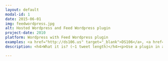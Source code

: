 ```yaml
---
layout: default
modal-id: 1
date: 2015-06-01
img: feedwordpress.jpg
alt: Hosted Wordpress and Feed Wordpress plugin
project-date: 2010
platform: Wordpress with Feed Wordpress plugin
examples: <a href="http://ds106.us" target="_blank">DS106</a>, <a href="http://connectedcourses.net/" target="_blank">Connected Courses</a>, <a href="http://thoughtvectors.net/" target="_blank">Thoughtvectors in Concept Space</a>
description: <h4>What it is? (~1 tweet length)</h4><p>Use a plugin in a Wordpress self hosted site that aggregates content from external sites via RSS</p><h4>How this Creates a Connected Learning Space (~2 tweets length)</h4> <p>All work and activity by participants are done in spaces they manage, anything from a self hosted blog on a personal domain to a free hosted one. Other social media sources (tweets, photos, diigo groups) can be syndicated in if they have an RSS feed. Everything can be organized then on the aggregating site a hub of activity.</p><h4>How This Demonstrates Equity By Design?</h4> <p>It gives control over all content, and personal representation, to the individual.</p><h4>The Origin Story</h4> <p>You should travel back to 2001 <a href="http://cogdogblog.com/2014/11/18/motherblog/" target="_blank">to hear how Barbara Ganley built what became known as "the mother blog"</a> for her writing students at Middlebury College. This was created with modifications to then hosted MovableType blog platform.</p><iframe width="480" height="360" src="https://www.youtube.com/embed/24nUf5-BEe8" frameborder="0" allowfullscreen></iframe><p>Inspired by the motherblog concept and fueled by the vision of Gardner Campbell for <a href="http://www.educause.edu/ero/article/personal-cyberinfrastructure" target="_blank">A Personal Cyberinfrastructure</a>, the DTLT at University of Mary Washington implemented early examples on their multi site Wordpress platform, <a href="http://umwblogs.org/" target="_blank">UMW Blogs</a> (the <a href="http://studyabroad.umwblogs.org/" target="_blank">UMW Abroad</a> site has aggregated blog posts from students traveling abroad since 2009).</p><p>The Wordpress / Feed Wordpress platform was the foundation for <a href="http://digitalstorytelling.umwblogs.org/" target="_blank">the first DS106 Digital Storytelling course</a> built by Jim Groom in 2010 and has evolved and expanded into the <a href="http://ds106.us/" target="_blank">open DS106 courses</a> taught many times at UMW and elsewhere since 2011.</p><h4>Front Stage Demo (what it looks like to the public)</h4> <iframe width="480" height="360" src="https://www.youtube.com/embed/aYh6VTLrLSE" frameborder="0" allowfullscreen></iframe><h4>Back Stage Demo (what it looks like to manage)</h4> <iframe width="480" height="360" src="https://www.youtube.com/embed/WppuAdvD2zk" frameborder="0" allowfullscreen></iframe><h4>Technologies and Costs</h4> <ul> <li><a href="http://wordpress.org/" target="_blank">Self Hosted Wordpress</a> (open source)</li> <li>Commodity Web Hosting and Domain Registration ($5-$40/year for domain depending on domain; $25-$45 / year for hosting) - Depending on number of sites aggregated, this can be run on any shared web hosting platform, bigger sites (100+ feeds?) might need a better package. We recommend starting with <a href="http://reclaimhosting.com/" target="_blank">Reclaim Hosting</a> but also viable are <a href="http://bluehost.com/" target="_blank">Bluehost</a>, <a href="http://dreamhost.com/" target="_blank">Dreamhost</a>, <a href="http://mediatemple.com/" target="_blank">Media Temple</a>, <a href="http://asmallorange.com/" target="_blank">A Small Orange</a>, and many more. </li> </ul> <h4>Skill Levels Required</h4> <p>Advanced web skills / programming not required for a basic setup. Familiarity with setting up and setting options in Wordpress needed.</p><h4>Examples</h4> <ul> <li>DS106 (2010- University of Mary Washington)  <a href="http://ds106.us" target="_blank">http://ds106.us</a></li> <li>rmooc (2013-2014 Thomson Rivers University)  <a href="http://rmooc.ca" target="_blank">http://rmooc.ca</a></li> <li>ETMOOC (2012)  <a href="http://etmooc.org/hub&lt;" target="_blank">http://etmooc.org/hub<</a>/li> <li>Project Community  (2012- Hague University of Applied Sciences)  <a href="http://projectcommunity.info/" target="_blank">http://projectcommunity.info/</a></li> <li>Future of Learning institute (2013- Harvard Graduate School of Education) <a href="http://futureoflearningpz.org/" target="_blank">http://futureoflearningpz.org/</a></li> <li>Thought Vectors in Concept Space (Summer 2014, VCU) <a href="http://thoughtvectors.net/" target="_blank">http://thoughtvectors.net/</a> </li> <li>t509 Massive: The Future of Learning at Scale (2014, Harvard) <a href="http://t509massive.org/" target="_blank">http://t509massive.org/</a></li> <li>Toward Open Education (2014, British Columbia) <a href="http://bcopened.org/category/bloghub/" target="_blank">http://bcopened.org/category/bloghub/</a> </li> <li>Connected Courses (2014, DML) <a href="http://connectedcourses.net/" target="_blank">http://connectedcourses.net/</a></li> <li>Situating the Global Environment (2011-2014, Lewis and Clark College) <a href="https://sge.lclark.edu/" target="_blank">https://sge.lclark.edu/</a> </li> <li>UMW Abroad (2009- University of Mary Washington ) aggregates blog posts from students who travel abroad to study <a href="http://studyabroad.umwblogs.org/" target="_blank">http://studyabroad.umwblogs.org/</a> </li> <li>Intro to Sociology (Summer 2014, VCU) <a href="http://rampages.us/socy101croteau/" target="_blank">http://rampages.us/socy101croteau/</a></li> <li>Sociological Theory (Fall 2014, VCU) <a href="http://rampages.us/sociologicaltheory/" target="_blank">http://rampages.us/sociologicaltheory/</a></li> <li>Class, Status, and Power (Fall 2014, VCU) <a href="http://rampages.us/socy321/" target="_blank">http://rampages.us/socy321/</a></li> <li>English 692: Special Topics–Digital Culture(s) (Fall 2014, Chico State) <a href="http://www.kimjaxon.com/digital/" target="_blank">http://www.kimjaxon.com/digital/</a> </li> <li>Public Relations Publications (Spring 2014, University of Oklahoma) <a href="http://jmc3433.adamcroom.com" target="_blank">http://jmc3433.adamcroom.com</a> Adam’s blog posts on project: <a href="http://adamcroom.com/tag/jmc3433-2/" target="_blank">http://adamcroom.com/tag/jmc3433-2/</a></li> <li>Making Learning Connected CLMOOC (2014) <a href="http://adamcroom.com/tag/jmc3433-2/" target="_blank">http://clmooc.educatorinnovator.org/2014/blog-hub/</a></li> <li>9x9x25 Challenge (2013 - Yavapai Community College) <a href="http://www.telswebletter.com/tag/9x9x25/" target="_blank">http://www.telswebletter.com/tag/9x9x25/</a></li> <li>Critical Skills 101 (2013 - Chalfonts Community College, Bucks, UK - as part of my MA in Education Dissertation) <a href="http://jamesmichie.com/criticalskills/" target="_blank">http://jamesmichie.com/criticalskills/</a></li> <li>ocTEL - Open Course in Technology Enhanced Learning (ALT, 2013-) <a href="http://octel.alt.ac.uk/" target="_blank">http://octel.alt.ac.uk/</a> </li> <li>LitSync  <a href="http://www.astengorama.com/LitSync/" target="_blank">http://www.astengorama.com/LitSync/</a> </li> <li>20th-Century Russia (2014 - Virginia Tech) <a href="http://blogs.lt.vt.edu/soviethistoryf14/" target="_blank">http://blogs.lt.vt.edu/soviethistoryf14/</a></li> <li>Deep History and Domestication (2013 Virginia Tech - hybrid course, honors colloquium) <a href="http://blogs.lt.vt.edu/domesticate/" target="_blank">http://blogs.lt.vt.edu/domesticate/</a></li> <li>Historiography (2014 Virginia Tech) <a href="https://blogs.lt.vt.edu/gradhistf14/" target="_blank">https://blogs.lt.vt.edu/gradhistf14/</a></li> <li>Mr Gelstons One Room School House (home schooled math) <a href="http://www.mrgelston.com/" target="_blank">http://www.mrgelston.com/</a> </li> </ul><h4>Guides, Resources, Tutorials</h4> <ul> <li>Building Connected Courses: Feedpress 101 (CogDogBlog) <a href="http://cogdogblog.com/2014/07/14/feed-wordpress-101/" target="_blank">http://cogdogblog.com/2014/07/14/feed-wordpress-101/</a> </li> <li>All posts on Syndication  (CogDogBlog) <a href="http://cogdogblog.com/tag/syndication/" target="_blank">http://cogdogblog.com/tag/syndication/</a> </li> <li><a href="http://reclaimhosting.com/installing-wordpress-multisite-and-using-feedwordpress/" target="_blank">Installing WordPress Multisite and Using FeedWordPress (Reclaim Hosting)</a></li> <li><a href="http://bavatuesdays.com/building-with-howard-creating-a-learning-environment-with-open-source-tools-pt-1/" target="_blank">Building with Howard: Creating a Learning Environment with Open Source Tools</a> a three part video series (see <a href="http://bavatuesdays.com/building-with-howard-creating-an-open-source-learning-environment-pt-2/" target="_blank">Part 2</a> and <a href="http://bavatuesdays.com/building-with-howard-creating-an-open-source-learning-environment-pt-3/" target="_blank">Part 3</a>) where Jim Groom helps Howard Rheingold build a connected site with Wordpress / Feed Wordpress</li> <li><a href="http://davidrcroteau.net/blog-post/the-mother-of-all-posts-about-blog-hubs-an-instructors-guide-to-aggregating-student-blogs/" target="_blank">The Mother of All Posts About Blog Hubs: An Instructor’s Guide to Aggregating Student Blogs</a> (David Croteau)</li> <li><a href="http://bionicteaching.com/mother-blog-primer/" target="_blank">The Mother Blog Primer</a>  and <a href="http://rampages.us/examples/mother-blog/" target="_blank">Mother Blog Examples</a> (Bionic Teaching)</li> <li><a href="http://bavatuesdays.com/aggregating-comments-into-distributed-course-hub-recipe/" target="_blank">Aggregating Comments into a Distributed Course Hub Recipe</a> (Bavatuesdays)</li> <li><a href="https://mashe.hawksey.info/2013/12/tapping-the-rhizomes-of-open-learning-with-feedwordpress-your-personal-analytical-de-cloaking-device/" target="_blank">Tapping the rhizomes of open learning with FeedWordPress, (your personal analytical de-cloaking device)</a> (Martin Hawksey)</li> </ul><h4>Challenges</h4> <ul> <li>May be more technical skills required than many faculty may want to take on.</li> <li>RSS feeds can be fickle, difficult for users to understand how to provide a feed, people keep claiming RSS is dead (Google pulling Reader, Twitter not providing RSS feeds since 2013)</li> <li>Requires continual polling of sites for new content, potentially wasted cycles of processing.</li> <li>Feed Wordpress plugin developer does not usually respond to requests for support</li> </ul>

---
```

